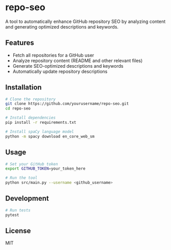# repo-seo

A tool to automatically enhance GitHub repository SEO by analyzing content and generating optimized descriptions and keywords.

## Features

- Fetch all repositories for a GitHub user
- Analyze repository content (README and other relevant files)
- Generate SEO-optimized descriptions and keywords
- Automatically update repository descriptions

## Installation

```bash
# Clone the repository
git clone https://github.com/yourusername/repo-seo.git
cd repo-seo

# Install dependencies
pip install -r requirements.txt

# Install spaCy language model
python -m spacy download en_core_web_sm
```

## Usage

```bash
# Set your GitHub token
export GITHUB_TOKEN=your_token_here

# Run the tool
python src/main.py --username <github_username>
```

## Development

```bash
# Run tests
pytest
```

## License

MIT
